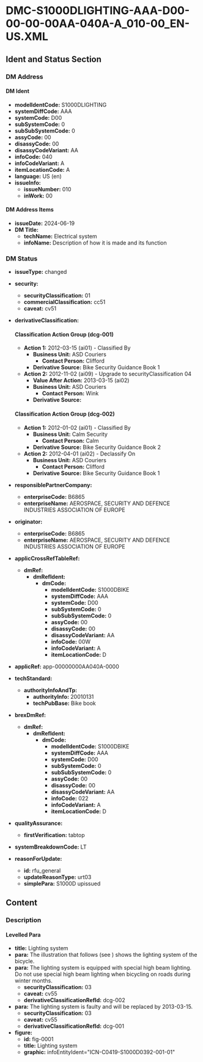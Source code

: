 # DMC-S1000DLIGHTING-AAA-D00-00-00-00AA-040A-A_010-00_EN-US.XML

## Ident and Status Section

### DM Address

#### DM Ident

*   **modelIdentCode:** S1000DLIGHTING
*   **systemDiffCode:** AAA
*   **systemCode:** D00
*   **subSystemCode:** 0
*   **subSubSystemCode:** 0
*   **assyCode:** 00
*   **disassyCode:** 00
*   **disassyCodeVariant:** AA
*   **infoCode:** 040
*   **infoCodeVariant:** A
*   **itemLocationCode:** A
*   **language:** US (en)
*   **issueInfo:**
    *   **issueNumber:** 010
    *   **inWork:** 00

#### DM Address Items

*   **issueDate:** 2024-06-19
*   **DM Title:**
    *   **techName:** Electrical system
    *   **infoName:** Description of how it is made and its function

### DM Status

*   **issueType:** changed
*   **security:**
    *   **securityClassification:** 01
    *   **commercialClassification:** cc51
    *   **caveat:** cv51
*   **derivativeClassification:**

    #### Classification Action Group (dcg-001)

    *   **Action 1:** 2012-03-15 (ai01) - Classified By
        *   **Business Unit:** ASD Couriers
            *   **Contact Person:** Clifford
        *   **Derivative Source:** Bike Security Guidance Book 1
    *   **Action 2:** 2012-11-02 (ai09) - Upgrade to securityClassification 04
        *   **Value After Action:** 2013-03-15 (ai02)
        *   **Business Unit:** ASD Couriers
            *   **Contact Person:** Wink
        *   **Derivative Source:** 

    #### Classification Action Group (dcg-002)

    *   **Action 1:** 2012-01-02 (ai01) - Classified By
        *   **Business Unit:** Calm Security
            *   **Contact Person:** Calm
        *   **Derivative Source:** Bike Security Guidance Book 2
    *   **Action 2:** 2012-04-01 (ai02) - Declassify On
        *   **Business Unit:** ASD Couriers
            *   **Contact Person:** Clifford
        *   **Derivative Source:** Bike Security Guidance Book 1

*   **responsiblePartnerCompany:**
    *   **enterpriseCode:** B6865
    *   **enterpriseName:** AEROSPACE, SECURITY AND DEFENCE INDUSTRIES ASSOCIATION OF EUROPE
*   **originator:**
    *   **enterpriseCode:** B6865
    *   **enterpriseName:** AEROSPACE, SECURITY AND DEFENCE INDUSTRIES ASSOCIATION OF EUROPE
*   **applicCrossRefTableRef:**
    *   **dmRef:**
        *   **dmRefIdent:**
            *   **dmCode:**
                *   **modelIdentCode:** S1000DBIKE
                *   **systemDiffCode:** AAA
                *   **systemCode:** D00
                *   **subSystemCode:** 0
                *   **subSubSystemCode:** 0
                *   **assyCode:** 00
                *   **disassyCode:** 00
                *   **disassyCodeVariant:** AA
                *   **infoCode:** 00W
                *   **infoCodeVariant:** A
                *   **itemLocationCode:** D
*   **applicRef:** app-00000000AA040A-0000
*   **techStandard:**
    *   **authorityInfoAndTp:**
        *   **authorityInfo:** 20010131
        *   **techPubBase:** Bike book
*   **brexDmRef:**
    *   **dmRef:**
        *   **dmRefIdent:**
            *   **dmCode:**
                *   **modelIdentCode:** S1000DBIKE
                *   **systemDiffCode:** AAA
                *   **systemCode:** D00
                *   **subSystemCode:** 0
                *   **subSubSystemCode:** 0
                *   **assyCode:** 00
                *   **disassyCode:** 00
                *   **disassyCodeVariant:** AA
                *   **infoCode:** 022
                *   **infoCodeVariant:** A
                *   **itemLocationCode:** D
*   **qualityAssurance:**
    *   **firstVerification:** tabtop
*   **systemBreakdownCode:** LT
*   **reasonForUpdate:**
    *   **id:** rfu_general
    *   **updateReasonType:** urt03
    *   **simplePara:** S1000D upissued

## Content

### Description

#### Levelled Para

*   **title:** Lighting system
*   **para:** The illustration that follows (see <internalRef internalRefId="fig-0001" internalRefTargetType="irtt01"/>) shows the lighting system of the bicycle.
*   **para:** The lighting system is equipped with special high beam lighting. Do not use special high beam lighting when bicycling on roads during winter months.
    *   **securityClassification:** 03
    *   **caveat:** cv55
    *   **derivativeClassificationRefId:** dcg-002
*   **para:** The lighting system is faulty and will be replaced by 2013-03-15.
    *   **securityClassification:** 03
    *   **caveat:** cv55
    *   **derivativeClassificationRefId:** dcg-001
*   **figure:**
    *   **id:** fig-0001
    *   **title:** Lighting system
    *   **graphic:** infoEntityIdent="ICN-C0419-S1000D0392-001-01"